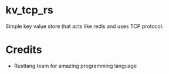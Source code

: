 # kv_tcp_rs
Simple key value store that acts like redis and uses TCP protocol.
# Credits
- Rustlang team for amazing programming language